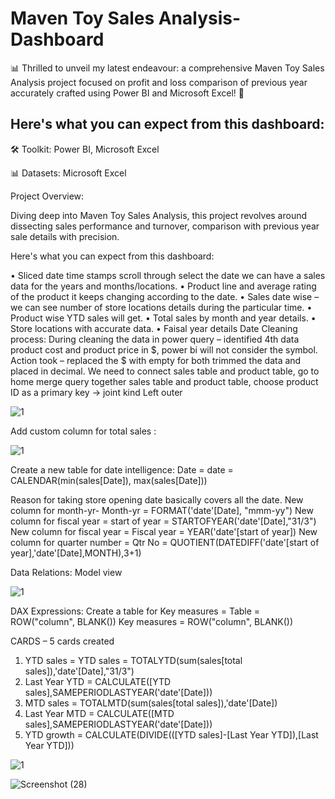 #  Maven Toy Sales Analysis- Dashboard

📊 Thrilled to unveil my latest endeavour: a comprehensive Maven Toy Sales Analysis project focused on profit and loss comparison of  previous year accurately crafted using Power BI and Microsoft Excel! 🚀

 ## Here's what you can expect from this dashboard:

🛠️ Toolkit: Power BI, Microsoft Excel

📊 Datasets: Microsoft Excel

Project Overview:

Diving deep into Maven Toy Sales Analysis, this project revolves around dissecting sales performance and turnover, comparison with previous year sale details with precision.

Here's what you can expect from this dashboard:

•	Sliced date time stamps scroll through select the date we can have a sales data for the years and months/locations.	
•	Product line and average rating of the product it keeps changing according to the date.
•	Sales date wise – we can see number of store locations details during the particular time. 
•	Product wise YTD sales will get. 
•	Total sales by month and year details.
•	Store locations with accurate data. 
•	Faisal year details 
Date Cleaning process: 
During cleaning the data in power query – identified 4th data product cost and product price in $, power bi will not consider the symbol. 
Action took – replaced the $ with empty for both trimmed the data and placed in decimal.
We need to connect sales table and product table, go to home merge query together sales table and product table, choose product ID as a primary key -> joint kind Left outer   

![1](https://github.com/Mohanasundaram-Mohi/Sales-Analysis-/assets/168515064/b24b18a8-655f-4bec-9af7-a3f18e2b0daf)

Add custom column for total sales :

![1](https://github.com/Mohanasundaram-Mohi/Sales-Analysis-/assets/168515064/24079fde-95a6-491e-9356-ff46bea998b3)

Create a new table for date intelligence: 
Date = date = CALENDAR(min(sales[Date]), max(sales[Date]))

Reason for taking store opening date basically covers all the date.
New column for month-yr- Month-yr = FORMAT('date'[Date], "mmm-yy")
New column for fiscal year = start of year = STARTOFYEAR('date'[Date],"31/3")
New column for fiscal year = Fiscal year = YEAR('date'[start of year])
New column for quarter number = Qtr No = QUOTIENT(DATEDIFF('date'[start of year],'date'[Date],MONTH),3+1)

Data Relations: Model view 

![1](https://github.com/Mohanasundaram-Mohi/Sales-Analysis-/assets/168515064/d5f5c6ec-4beb-4b09-b3b6-afff948b06d6)

DAX Expressions: 
Create a table for Key measures = Table = ROW("column", BLANK())
Key measures = ROW("column", BLANK())
 
CARDS – 5 cards created 
1.	YTD sales = YTD sales = TOTALYTD(sum(sales[total sales]),'date'[Date],"31/3")
2.	Last Year YTD = CALCULATE([YTD sales],SAMEPERIODLASTYEAR('date'[Date]))
3.	MTD sales = TOTALMTD(sum(sales[total sales]),'date'[Date])
4.	Last Year MTD = CALCULATE([MTD sales],SAMEPERIODLASTYEAR('date'[Date]))  
5.	YTD growth = CALCULATE(DIVIDE(([YTD sales]-[Last Year YTD]),[Last Year YTD]))

![1](https://github.com/Mohanasundaram-Mohi/Sales-Analysis-/assets/168515064/d738f9c2-ea0f-48bf-be81-786076fea713)


![Screenshot (28)](https://github.com/Mohanasundaram-Mohi/Sales-Analysis-/assets/168515064/fa92fe0d-f5b0-453f-b943-596ce8484026)








 
